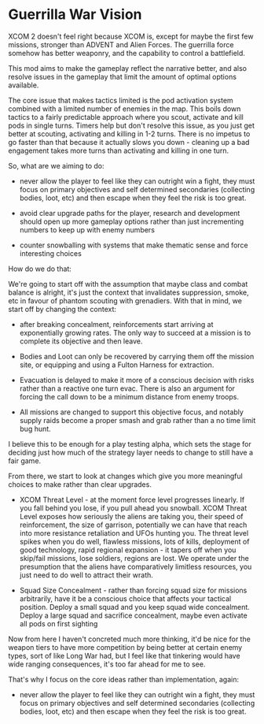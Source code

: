 # Guerrilla War Vision

XCOM 2 doesn't feel right because XCOM is, except for maybe the first few missions, stronger than ADVENT and Alien Forces. The guerrilla force somehow has better weaponry, and the capability to control a battlefield.

This mod aims to make the gameplay reflect the narrative better, and also resolve issues in the gameplay that limit the amount of optimal options available. 

The core issue that makes tactics limited is the pod activation system combined with a limited number of enemies in the map. This boils down tactics to a fairly predictable approach where you scout, activate and kill pods in single turns. Timers help but don't resolve this issue, as you just get better at scouting, activating and killing in 1-2 turns. There is no impetus to go faster than that because it actually slows you down  - cleaning up a bad engagement takes more turns than activating and killing in one turn. 

So, what are we aiming to do:

- never allow the player to feel like they can outright win a fight, they must focus on primary objectives and self determined secondaries (collecting bodies, loot, etc) and then escape when they feel the risk is too great. 

- avoid clear upgrade paths for the player, research and development should open up more gameplay options rather than just incrementing numbers to keep up with enemy numbers

- counter snowballing with systems that make thematic sense and force interesting choices

How do we do that:

We're going to start off with the assumption that maybe class and combat balance is alright, it's just the context that invalidates suppression, smoke, etc in favour of phantom scouting with grenadiers. With that in mind, we start off by changing the context:

- after breaking concealment, reinforcements start arriving at exponentially growing rates. The only way to succeed at a mission is to complete its objective and then leave.

- Bodies and Loot can only be recovered by carrying them off the mission site, or equipping and using a Fulton Harness for extraction.

- Evacuation is delayed to make it more of a conscious decision with risks rather than a reactive one turn evac. There is also an argument for forcing the call down to be a minimum distance from enemy troops. 

- All missions are changed to support this objective focus, and notably supply raids become a proper smash and grab rather than a no time limit bug hunt. 

I believe this to be enough for a play testing alpha, which sets the stage for deciding just how much of the strategy layer needs to change to still have a fair game.

From there, we start to look at changes which give you more meaningful choices to make rather than clear upgrades. 

- XCOM Threat Level - at the moment force level progresses linearly. If you fall behind you lose, if you pull ahead you snowball. XCOM Threat Level exposes how seriously the aliens are taking you, their speed of reinforcement, the size of garrison, potentially we can have that reach into more resistance retaliation and UFOs hunting you. The threat level spikes when you do well, flawless missions, lots of kills, deployment of good technology, rapid regional expansion - it tapers off when you skip/fail missions, lose soldiers, regions are lost.  We operate under the presumption that the aliens have comparatively limitless resources, you just need to do well to attract their wrath. 

- Squad Size Concealment - rather than forcing squad size for missions arbitrarily, have it be a conscious choice that affects your tactical position. Deploy a small squad and you keep squad wide concealment. Deploy a large squad and sacrifice concealment, maybe even activate all pods on first sighting




Now from here I haven't concreted much more thinking, it'd be nice for the weapon tiers to have more competition by being better at certain enemy types, sort of like Long War had, but I feel like that tinkering would have wide ranging consequences, it's too far ahead for me to see. 


That's why I focus on the core ideas rather than implementation, again:

- never allow the player to feel like they can outright win a fight, they must focus on primary objectives and self determined secondaries (collecting bodies, loot, etc) and then escape when they feel the risk is too great. 
